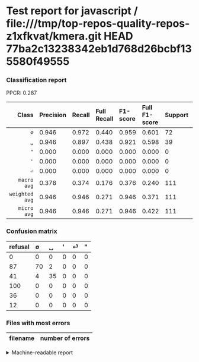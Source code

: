 # Test report for javascript / file:///tmp/top-repos-quality-repos-z1xfkvat/kmera.git HEAD 77ba2c13238342eb1d768d26bcbf135580f49555

### Classification report

PPCR: 0.287

| Class | Precision | Recall | Full Recall | F1-score | Full F1-score | Support | Full Support | PPCR |
|------:|:----------|:-------|:------------|:---------|:---------|:--------|:-------------|:-----|
| `∅` | 0.946| 0.972| 0.440| 0.959| 0.601| 72| 159| 0.453 |
| `␣` | 0.946| 0.897| 0.438| 0.921| 0.598| 39| 80| 0.487 |
| `"` | 0.000| 0.000| 0.000| 0.000| 0.000| 0| 12| 0.000 |
| `'` | 0.000| 0.000| 0.000| 0.000| 0.000| 0| 100| 0.000 |
| `⏎` | 0.000| 0.000| 0.000| 0.000| 0.000| 0| 36| 0.000 |
| `macro avg` | 0.378| 0.374| 0.176| 0.376| 0.240| 111| 387| 0.287 |
| `weighted avg` | 0.946| 0.946| 0.271| 0.946| 0.371| 111| 387| 0.287 |
| `micro avg` | 0.946| 0.946| 0.271| 0.946| 0.422| 111| 387| 0.287 |

### Confusion matrix

|refusal|  ∅| ␣| '| ⏎| "| 
|:---|:---|:---|:---|:---|:---|
|0 |0 |0 |0 |0 |0 |
|87 |70 |2 |0 |0 |0 |
|41 |4 |35 |0 |0 |0 |
|100 |0 |0 |0 |0 |0 |
|36 |0 |0 |0 |0 |0 |
|12 |0 |0 |0 |0 |0 |

### Files with most errors

| filename | number of errors|
|:----:|:-----|

<details>
    <summary>Machine-readable report</summary>
```json
{
  "cl_report": {"\"": {"f1-score": 0.0, "precision": 0.0, "recall": 0.0, "support": 0}, "\u0027": {"f1-score": 0.0, "precision": 0.0, "recall": 0.0, "support": 0}, "macro avg": {"f1-score": 0.37599134823359776, "precision": 0.3783783783783784, "recall": 0.37393162393162394, "support": 111}, "micro avg": {"f1-score": 0.9459459459459459, "precision": 0.9459459459459459, "recall": 0.9459459459459459, "support": 111}, "weighted avg": {"f1-score": 0.9456049416395488, "precision": 0.9459459459459459, "recall": 0.9459459459459459, "support": 111}, "\u2205": {"f1-score": 0.9589041095890412, "precision": 0.9459459459459459, "recall": 0.9722222222222222, "support": 72}, "\u23ce": {"f1-score": 0.0, "precision": 0.0, "recall": 0.0, "support": 0}, "\u2423": {"f1-score": 0.9210526315789475, "precision": 0.9459459459459459, "recall": 0.8974358974358975, "support": 39}},
  "cl_report_full": {"\"": {"f1-score": 0.0, "precision": 0.0, "recall": 0.0, "support": 12}, "\u0027": {"f1-score": 0.0, "precision": 0.0, "recall": 0.0, "support": 100}, "macro avg": {"f1-score": 0.23982979347786215, "precision": 0.3783783783783784, "recall": 0.1755503144654088, "support": 387}, "micro avg": {"f1-score": 0.42168674698795183, "precision": 0.9459459459459459, "recall": 0.2713178294573643, "support": 387}, "weighted avg": {"f1-score": 0.3705419342375792, "precision": 0.5841888400027935, "recall": 0.2713178294573643, "support": 387}, "\u2205": {"f1-score": 0.6008583690987125, "precision": 0.9459459459459459, "recall": 0.44025157232704404, "support": 159}, "\u23ce": {"f1-score": 0.0, "precision": 0.0, "recall": 0.0, "support": 36}, "\u2423": {"f1-score": 0.5982905982905983, "precision": 0.9459459459459459, "recall": 0.4375, "support": 80}},
  "ppcr": 0.2868217054263566
}
```
</details>
